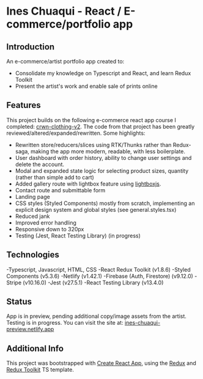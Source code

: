 
# Ines Chuaqui - React / E-commerce/portfolio app

## Introduction

An e-commerce/artist portfolio app created to:
- Consolidate my knowledge on Typescript and React, and learn Redux Toolkit
- Present the artist's work and enable sale of prints online

## Features

This project builds on the following e-commerce react app course I completed: [crwn-clothing-v2](https://github.com/ZhangMYihua/crwn-clothing-v2). The code from that project has been greatly reviewed/altered/expanded/rewritten. Some highlights:

- Rewritten store/reducers/slices using RTK/Thunks rather than Redux-saga, making the app more modern, readable, with less boilerplate.
- User dashboard with order history, ability to change user settings and delete the account. 
- Modal and expanded state logic for selecting product sizes, quantity (rather than simple add to cart)
- Added gallery route with lightbox feature using [lightboxjs](https://github.com/silvia-odwyer/lightbox.js).
- Contact route and submittable form
- Landing page
- CSS styles (Styled Components) mostly from scratch, implementing an explicit design system and global styles (see general.styles.tsx)
- Reduced jank
- Improved error handling
- Responsive down to 320px
- Testing (Jest, React Testing Library) (in progress)

## Technologies

-Typescript, Javascript, HTML, CSS
-React Redux Toolkit (v1.8.6)
-Styled Components (v5.3.6)
-Netlify (v1.42.1)
-Firebase (Auth, Firestore) (v9.12.0)
-Stripe (v10.16.0)
-Jest (v27.5.1)
-React Testing Library (v13.4.0)

## Status

App is in preview, pending additional copy/image assets from the artist.
Testing is in progress.
You can visit the site at: [ines-chuaqui-preview.netlify.app](https://ines-chuaqui-preview.netlify.app/)

## Additional Info

This project was bootstrapped with [Create React App](https://github.com/facebook/create-react-app), using the [Redux](https://redux.js.org/) and [Redux Toolkit](https://redux-toolkit.js.org/) TS template.

